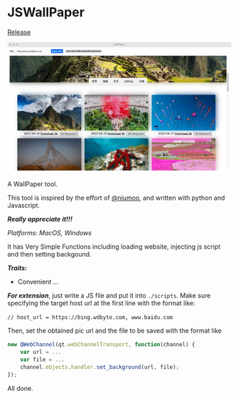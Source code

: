 # JSWallPaper

[Release](https://github.com/wswn/JSWallPaper/releases)

![Image text](https://raw.githubusercontent.com/wswn/JSWallPaper/main/UIExamples/wdbyte.jpg)

A WallPaper tool.

This tool is inspired by the effort of [@niumoo](https://github.com/niumoo/bing-wallpaper), and written with python and Javascript.

**_Really appreciate it!!!_**

_Platforms: MacOS, Windows_

It has Very Simple Functions including loading website, injecting js script and then setting backgound. 

**_Traits:_**

* Convenient ...

**_For extension_**, just write a JS file and put it into `./scripts`. 
Make sure specifying the target host url at the first line with the format like: 

`// host_url = https://bing.wdbyte.com, www.baidu.com`

Then, set the obtained pic url and the file to be saved with the format like

``` javascript
new QWebChannel(qt.webChannelTransport, function(channel) {
    var url = ...
    var file = ...
    channel.objects.handler.set_background(url, file);
});
```
All done.
